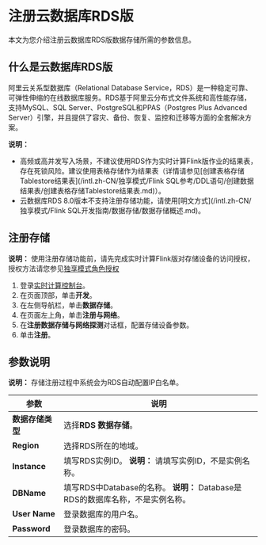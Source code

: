# 注册云数据库RDS版

本文为您介绍注册云数据库RDS版数据存储所需的参数信息。

## 什么是云数据库RDS版

阿里云关系型数据库（Relational Database Service，RDS）是一种稳定可靠、可弹性伸缩的在线数据库服务。RDS基于阿里云分布式文件系统和高性能存储，支持MySQL、SQL Server、PostgreSQL和PPAS（Postgres Plus Advanced Server）引擎，并且提供了容灾、备份、恢复、监控和迁移等方面的全套解决方案。

**说明：**

-   高频或高并发写入场景，不建议使用RDS作为实时计算Flink版作业的结果表，存在死锁风险。建议使用表格存储作为结果表（详情请参见[创建表格存储Tablestore结果表](/intl.zh-CN/独享模式/Flink SQL参考/DDL语句/创建数据结果表/创建表格存储Tablestore结果表.md)）。
-   云数据库RDS 8.0版本不支持注册存储功能，请使用[明文方式](/intl.zh-CN/独享模式/Flink SQL开发指南/数据存储/数据存储概述.md)。

## 注册存储

**说明：** 使用注册存储功能前，请先完成实时计算Flink版对存储设备的访问授权，授权方法请您参见[独享模式角色授权](/intl.zh-CN/独享模式/准备工作/角色授权/独享模式角色授权.md)

1.  登录[实时计算控制台](https://stream-ap-southeast-3.console.aliyun.com)。
2.  在页面顶部，单击**开发**。
3.  在左侧导航栏，单击**数据存储**。
4.  在页面左上角，单击**注册与网络**。
5.  在**注册数据存储与网络探测**对话框，配置存储设备参数。
6.  单击**注册**。

## 参数说明

**说明：** 存储注册过程中系统会为RDS自动配置IP白名单。

|参数|说明|
|--|--|
|**数据存储类型**|选择**RDS 数据存储**。|
|**Region**|选择RDS所在的地域。|
|**Instance**|填写RDS实例ID。 **说明：** 请填写实例ID，不是实例名称。 |
|**DBName**|填写RDS中Database的名称。 **说明：** Database是RDS的数据库名称，不是实例名称。 |
|**User Name**|登录数据库的用户名。|
|**Password**|登录数据库的密码。|


